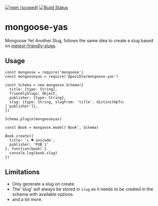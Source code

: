 [![npm (scoped)](https://img.shields.io/npm/v/@pozible/mongoose-yas.svg)](https://www.npmjs.com/package/@pozible/mongoose-yas)
[![Build Status](https://travis-ci.org/pozi-team/mongoose-yas.svg?branch=master)](https://travis-ci.org/pozi-team/mongoose-yas)

# mongoose-yas
Mongoose Yet Another Slug, follows the same idea to create a slug based on [meteor-friendly-slugs](https://github.com/todda00/meteor-friendly-slugs).

## Usage

```
const mongoose = require('mongoose')
const mongooseyas = require('@pozible/mongoose-yas')

const Schema = new mongoose.Schema({
  title: {type: String},
  friendlySlugs: Object,
  publisher: {type: String},
  slug: {type: String, slugFrom: 'title', distinctUpTo: ['publisher']},
})

Schema.plugin(mongooseyas)

const Book = mongoose.model('Book', Schema)

Book.create({
  title: 'i ♥ unicode',
  publisher: 'PUB_1'
}, function(book) {
  console.log(book.slug)
})
```

## Limitations
- Only generate a slug on create.
- The 'slug' will always be stored in `slug` as it needs to be created in the schema with available options.
- and a lot more.
